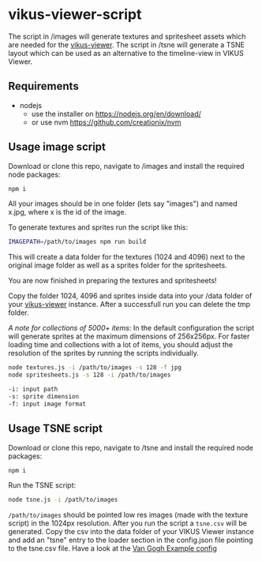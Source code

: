 # vikus-viewer-script

The script in /images will generate textures and spritesheet assets which are needed for the [vikus-viewer](https://github.com/cpietsch/vikus-viewer). The script in /tsne will generate a TSNE layout which can be used as an alternative to the timeline-view in VIKUS Viewer.


## Requirements
- nodejs
  - use the installer on https://nodejs.org/en/download/
  - or use nvm https://github.com/creationix/nvm


## Usage image script

Download or clone this repo, navigate to /images and install the required node packages: 

```sh
npm i
``` 

All your images should be in one folder (lets say "images") and named x.jpg, where x is the id of the image.

To generate textures and sprites run the script like this:

```sh
IMAGEPATH=/path/to/images npm run build
``` 

This will create a data folder for the textures (1024 and 4096) next to the original image folder as well as a sprites folder for the spritesheets.

You are now finished in preparing the textures and spritesheets!

Copy the folder 1024, 4096 and sprites inside data into your /data folder of your [vikus-viewer](https://github.com/cpietsch/vikus-viewer) instance. After a successfull run you can delete the tmp folder.

*A note for collections of 5000+ items*: In the default configuration the script will generate sprites at the maximum dimensions of 256x256px. For faster loading time and collections with a lot of items, you should adjust the resolution of the sprites by running the scripts individually.

```sh
node textures.js -i /path/to/images -s 128 -f jpg
node spritesheets.js -s 128 -i /path/to/images

-i: input path
-s: sprite dimension
-f: input image format
```

## Usage TSNE script

Download or clone this repo, navigate to /tsne and install the required node packages: 

```sh
npm i
```

Run the TSNE script:
```sh
node tsne.js -i /path/to/images
```

`/path/to/images` should be pointed low res images (made with the texture script) in the 1024px resolution. After you run the script a `tsne.csv` will be generated. Copy the csv into the data folder of your VIKUS Viewer instance and add an "tsne" entry to the loader section in the config.json file pointing to the tsne.csv file. Have a look at the [Van Gogh Example config](https://github.com/cpietsch/vikus-viewer-data/blob/master/vangogh/config.json#L10)
